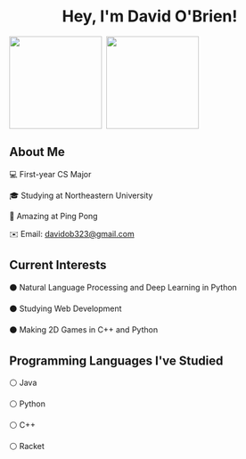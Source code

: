 <h1 align="center">Hey, I'm David O'Brien!</h1>

<a><img align="center" src="https://github-readme-stats.vercel.app/api?username=davidob1&show_icons=true&theme=tokyonight" style="height:166px;"/></a>
<a>&nbsp;<img align="center" src="https://github-readme-stats.vercel.app/api/top-langs/?username=davidob1&layout=compact&theme=radical" style="height:166px;"/></a>

<h2 align="left">About Me</h2>

💻 First-year CS Major

🎓 Studying at Northeastern University

🏓 Amazing at Ping Pong

✉️ Email: davidob323@gmail.com

<h2 align="left">Current Interests</h2>

⚫ Natural Language Processing and Deep Learning in Python

⚫ Studying Web Development

⚫ Making 2D Games in C++ and Python

<h2 align="left">Programming Languages I've Studied</h2>

⚪ Java

⚪ Python

⚪ C++

⚪ Racket
